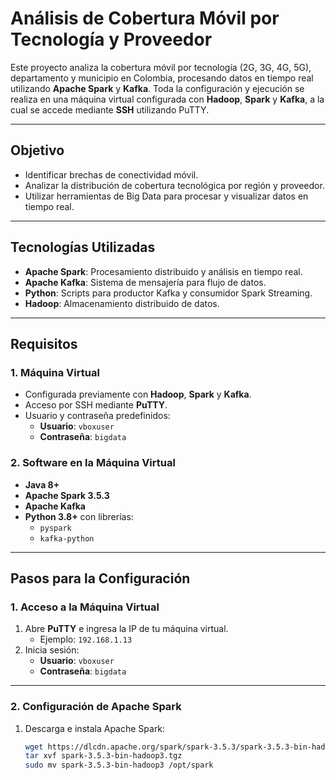 # Análisis de Cobertura Móvil por Tecnología y Proveedor

Este proyecto analiza la cobertura móvil por tecnología (2G, 3G, 4G, 5G), departamento y municipio en Colombia, procesando datos en tiempo real utilizando **Apache Spark** y **Kafka**. Toda la configuración y ejecución se realiza en una máquina virtual configurada con **Hadoop**, **Spark** y **Kafka**, a la cual se accede mediante **SSH** utilizando PuTTY.

---

## **Objetivo**
- Identificar brechas de conectividad móvil.
- Analizar la distribución de cobertura tecnológica por región y proveedor.
- Utilizar herramientas de Big Data para procesar y visualizar datos en tiempo real.

---

## **Tecnologías Utilizadas**
- **Apache Spark**: Procesamiento distribuido y análisis en tiempo real.
- **Apache Kafka**: Sistema de mensajería para flujo de datos.
- **Python**: Scripts para productor Kafka y consumidor Spark Streaming.
- **Hadoop**: Almacenamiento distribuido de datos.

---

## **Requisitos**
### **1. Máquina Virtual**
- Configurada previamente con **Hadoop**, **Spark** y **Kafka**.
- Acceso por SSH mediante **PuTTY**.
- Usuario y contraseña predefinidos:
  - **Usuario**: `vboxuser`
  - **Contraseña**: `bigdata`

### **2. Software en la Máquina Virtual**
- **Java 8+**
- **Apache Spark 3.5.3**
- **Apache Kafka**
- **Python 3.8+** con librerías:
  - `pyspark`
  - `kafka-python`

---

## **Pasos para la Configuración**

### **1. Acceso a la Máquina Virtual**
1. Abre **PuTTY** e ingresa la IP de tu máquina virtual.
   - Ejemplo: `192.168.1.13`
2. Inicia sesión:
   - **Usuario**: `vboxuser`
   - **Contraseña**: `bigdata`

---

### **2. Configuración de Apache Spark**
1. Descarga e instala Apache Spark:
   ```bash
   wget https://dlcdn.apache.org/spark/spark-3.5.3/spark-3.5.3-bin-hadoop3.tgz
   tar xvf spark-3.5.3-bin-hadoop3.tgz
   sudo mv spark-3.5.3-bin-hadoop3 /opt/spark

